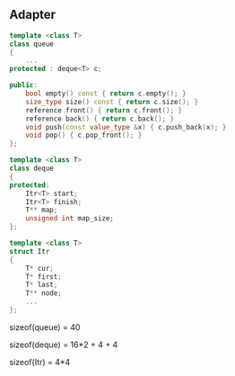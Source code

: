 ## Adapter

```cpp
template <class T>
class queue
{
    ...
protected : deque<T> c;

public:
    bool empty() const { return c.empty(); }
    size_type size() const { return c.size(); }
    reference front() { return c.front(); }
    reference back() { return c.back(); }
    void push(const value_type &x) { c.push_back(x); }
    void pop() { c.pop_front(); }
};
```

```cpp
template <class T>
class deque
{
protected:
    Itr<T> start;
    Itr<T> finish;
    T** map;
    unsigned int map_size;
};
```

```cpp
template <class T>
struct Itr
{
    T* cur;
    T* first;
    T* last;
    T** node;
    ...
};
```

sizeof(queue) = 40

sizeof(deque) = 16*2 + 4 + 4

sizeof(Itr) = 4*4
